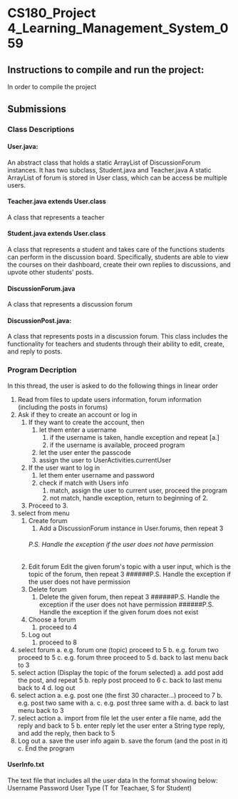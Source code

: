 # CS180_Project 4_Learning_Management_System_059

## Instructions to compile and run the project:

In order to compile the project

## Submissions

### Class Descriptions

#### User.java:
An abstract class that holds a static ArrayList of DiscussionForum instances.
It has two subclass, Student.java and Teacher.java
A static ArrayList of forum is stored in User class, which can be access be multiple users.

#### Teacher.java extends User.class
A class that represents a teacher
#### Student.java extends User.class
A class that represents a student and takes care of the functions students can perform in the discussion board. Specifically, students are able to view the courses on their dashboard, create their own replies to discussions, and upvote other students' posts.
#### DiscussionForum.java
A class that represents a discussion forum
#### DiscussionPost.java:
A class that represents posts in a discussion forum. This class includes the functionality for teachers and students through their ability to edit, create, and reply to posts.

### Program Decription
In this thread, the user is asked to do the following things in linear order
1. Read from files to update users information, forum information (including the posts in forums)
2. Ask if they to create an account or log in 
   1. If they want to create the account, then 
      1. let them enter a username 
         1. if the username is taken, handle exception and repeat [a.]
         2. if the username is available, proceed program 
      2. let the user enter the passcode
      3. assign the user to UserActivities.currentUser
   2. If the user want to log in 
      1. let them enter username and password
      2. check if match with Users info
         1. match, assign the user to current user, proceed the program
         2. not match, handle exception, return to beginning of 2.
   3. Proceed to 3. 
3. select from menu
   1. Create forum
      1. Add a DiscussionForum instance in User.forums, then repeat 3 
      ###### P.S. Handle the exception if the user does not have permission
   2. Edit forum 
      Edit the given forum's topic with a user input, which is the topic of the forum, then repeat 3
      ######P.S. Handle the exception if the user does not have permission
   3. Delete forum 
      1. Delete the given forum, then repeat 3
      ######P.S. Handle the exception if the user does not have permission
      ######P.S. Handle the exception if the given forum does not exist
   4. Choose a forum 
      1. proceed to 4
   5. Log out 
      1. proceed to 8
4. select forum
   a. e.g. forum one (topic)
   proceed to 5
   b. e.g. forum two
   proceed to 5
   c. e.g. forum three
   proceed to 5
   d. back to last menu
   back to 3
5. select action (Display the topic of the forum selected)
   a. add post
   add the post, and repeat 5
   b. reply post
   proceed to 6
   c. back to last menu
   back to 4
   d. log out
6. select action
   a. e.g. post one (the first 30 character...)
   proceed to 7
   b. e.g. post two
   same with a.
   c. e.g. post three
   same with a.
   d. back to last menu
   back to 3
7. select action
   a. import from file
   let the user enter a file name, add the reply and back to 5
   b. enter reply
   let the user enter a String type reply, and add the reply, then back to 5
8. Log out
   a. save the user info again
   b. save the forum (and the post in it)
   c. End the program

#### UserInfo.txt
The text file that includes all the user data
In the format showing below:
Username
Password
User Type (T for Teachaer, S for Student)
